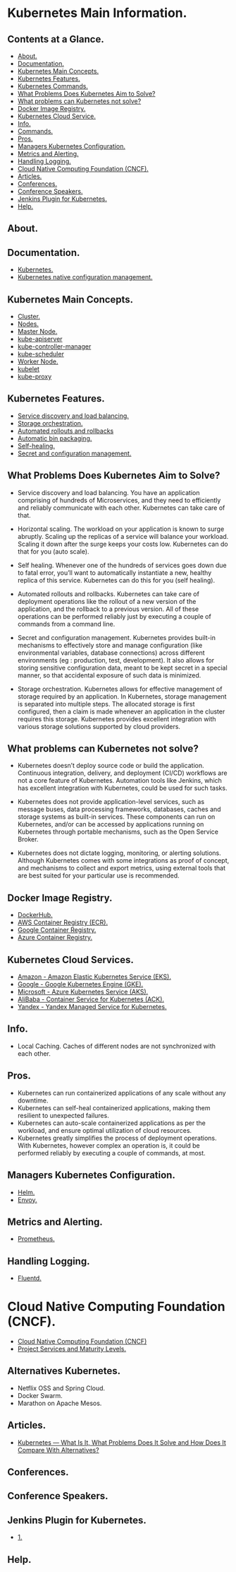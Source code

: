 # Kubernetes Main Information.





## Contents at a Glance.
* [About.](#about)
* [Documentation.](#documentation)
* [Kubernetes Main Concepts.](#kubernetes-main-concepts)
* [Kubernetes Features.](#kubernetes-features)
* [Kubernetes Commands.](kubernetes-commands.md)
* [What Problems Does Kubernetes Aim to Solve?](#what-problems-does-kubernetes-aim-to-solve)
* [What problems can Kubernetes not solve?](#what-problems-can-kubernetes-not-solve)
* [Docker Image Registry.](#docker-image-registry)
* [Kubernetes Cloud Service.](#kubernetes-cloud-services)
* [Info.](#info)
* [Commands.](#commands)
* [Pros.](#pros)
* [Managers Kubernetes Configuration.](#managers-kubernetes-configuration)
* [Metrics and Alerting.](#metrics-and-alerting)
* [Handling Logging.](#handling-logging)
* [Cloud Native Computing Foundation (CNCF).](#cloud-native-computing-foundation-cncf)
* [Articles.](#articles)
* [Conferences.](#conferences)
* [Conference Speakers.](#conference-speakers)
* [Jenkins Plugin for Kubernetes.](#jenkins-plugin-for-kubernetes)
* [Help.](#help)





## About.





## Documentation.
* [Kubernetes.](https://kubernetes.io/)
* [Kubernetes native configuration management.](https://kustomize.io/)





## Kubernetes Main Concepts.
* [Cluster.]()
* [Nodes.]()
* [Master Node.]()
* [kube-apiserver]()
* [kube-controller-manager]()
* [kube-scheduler]()
* [Worker Node.]()
* [kubelet]()
* [kube-proxy]()





## Kubernetes Features.
* [Service discovery and load balancing.]()
* [Storage orchestration.]()
* [Automated rollouts and rollbacks]()
* [Automatic bin packaging.]()
* [Self-healing.]()
* [Secret and configuration management.]()





## What Problems Does Kubernetes Aim to Solve?
* Service discovery and load balancing. You have an application comprising of hundreds of Microservices, and they need to 
  efficiently and reliably communicate with each other. Kubernetes can take care of that.
  
* Horizontal scaling. The workload on your application is known to surge abruptly. Scaling up the replicas of a service 
  will balance your workload. Scaling it down after the surge keeps your costs low. Kubernetes can do that for you (auto scale).
  
* Self healing. Whenever one of the hundreds of services goes down due to fatal error, you’ll want to automatically 
  instantiate a new, healthy replica of this service. Kubernetes can do this for you (self healing).

* Automated rollouts and rollbacks. Kubernetes can take care of deployment operations like the rollout of a new version 
  of the application, and the rollback to a previous version. All of these operations can be performed reliably just by 
  executing a couple of commands from a command line.

* Secret and configuration management. Kubernetes provides built-in mechanisms to effectively store and manage configuration 
  (like environmental variables, database connections) across different environments (eg : production, test, development). 
  It also allows for storing sensitive configuration data, meant to be kept secret in a special manner, so that accidental 
  exposure of such data is minimized.

* Storage orchestration. Kubernetes allows for effective management of storage required by an application. In Kubernetes, 
  storage management is separated into multiple steps. The allocated storage is first configured, then a claim is made 
  whenever an application in the cluster requires this storage. Kubernetes provides excellent integration with various 
  storage solutions supported by cloud providers.





## What problems can Kubernetes not solve?
* Kubernetes doesn’t deploy source code or build the application. Continuous integration, delivery, and deployment (CI/CD) 
  workflows are not a core feature of Kubernetes. Automation tools like Jenkins, which has excellent integration 
  with Kubernetes, could be used for such tasks.
  
* Kubernetes does not provide application-level services, such as message buses, data processing frameworks, databases, 
  caches and storage systems as built-in services. These components can run on Kubernetes, and/or can be accessed by 
  applications running on Kubernetes through portable mechanisms, such as the Open Service Broker.
  
* Kubernetes does not dictate logging, monitoring, or alerting solutions. Although Kubernetes comes with some integrations 
  as proof of concept, and mechanisms to collect and export metrics, using external tools that are best suited for your 
  particular use is recommended.





## Docker Image Registry.
* [DockerHub.]()
* [AWS Container Registry (ECR).]()
* [Google Container Registry.]()
* [Azure Container Registry.]()





## Kubernetes Cloud Services.
* [Amazon - Amazon Elastic Kubernetes Service (EKS).]()
* [Google - Google Kubernetes Engine (GKE).]()
* [Microsoft - Azure Kubernetes Service (AKS).]()
* [AliBaba - Container Service for Kubernetes (ACK).]()
* [Yandex - Yandex Managed Service for Kubernetes.]()





## Info.
* Local Caching. Caches of different nodes are not synchronized with each other.





## Pros.
* Kubernetes can run containerized applications of any scale without any downtime.
* Kubernetes can self-heal containerized applications, making them resilient to unexpected failures.
* Kubernetes can auto-scale containerized applications as per the workload, and ensure optimal utilization of cloud resources.
* Kubernetes greatly simplifies the process of deployment operations. With Kubernetes, however complex an operation is, 
  it could be performed reliably by executing a couple of commands, at most.





## Managers Kubernetes Configuration.
* [Helm.](https://helm.sh/)
* [Envoy.](https://www.envoyproxy.io/)





## Metrics and Alerting.
* [Prometheus.](https://prometheus.io/)





## Handling Logging.
* [Fluentd.](https://www.fluentd.org/)





# Cloud Native Computing Foundation (CNCF).
* [Cloud Native Computing Foundation (CNCF)](https://www.cncf.io/)
* [Project Services and Maturity Levels.](https://www.cncf.io/projects/)





##  Alternatives Kubernetes.
* Netflix OSS and Spring Cloud.
* Docker Swarm.
* Marathon on Apache Mesos.





## Articles.
* [Kubernetes — What Is It, What Problems Does It Solve and How Does It Compare With Alternatives?](https://medium.com/@srikanth.k/kubernetes-what-is-it-what-problems-does-it-solve-how-does-it-compare-with-its-alternatives-937fe80b754f)




## Conferences.





## Conference Speakers.





## Jenkins Plugin for Kubernetes.
* [1.](https://plugins.jenkins.io/kubernetes/)





## Help.

